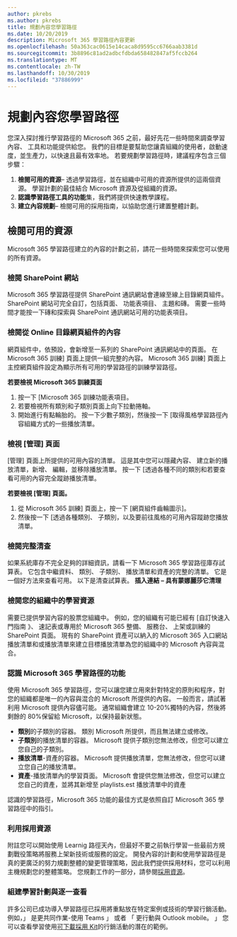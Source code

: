```yaml
---
author: pkrebs
ms.author: pkrebs
title: 規劃內容您學習路徑
ms.date: 10/20/2019
description: Microsoft 365 學習路徑內容更新
ms.openlocfilehash: 50a363cac0615e14caca8d9595cc6766aab3381d
ms.sourcegitcommit: 3b8896c81ad2adbcfdbda658482847af5fccb264
ms.translationtype: MT
ms.contentlocale: zh-TW
ms.lasthandoff: 10/30/2019
ms.locfileid: "37886999"
---
```

# <a name="plan-your-learning-pathways-content"></a>規劃內容您學習路徑
您深入探討推行學習路徑的 Microsoft 365 之前，最好先花一些時間來調查學習內容、 工具和功能提供給您。 我們的目標是要幫助您讓貴組織的使用者，啟動速度，並生產力，以快速且最有效率地。 若要規劃學習路徑時，建議程序包含三個步驟：

1. **檢閱可用的資源**– 透過學習路徑，並在組織中可用的資源所提供的這兩個資源。 學習計劃的最佳結合 Microsoft 資源及從組織的資源。
2. **認識學習路徑工具的功能**集，我們將提供快速教學課程。 
3. **建立內容規劃**– 檢閱可用的採用指南，以協助您進行建置整體計劃。

## <a name="review-the-available-resources"></a>檢閱可用的資源
Microsoft 365 學習路徑建立的內容的計劃之前，請花一些時間來探索您可以使用的所有資源。 

### <a name="review-the-sharepoint-site"></a>檢閱 SharePoint 網站
Microsoft 365 學習路徑提供 SharePoint 通訊網站會連線至線上目錄網頁組件。 SharePoint 網站可完全自訂，包括頁面、 功能表項目、 主題和磚。 需要一些時間才能按一下磚和探索與 SharePoint 通訊網站可用的功能表項目。

### <a name="review-the-content-from-the-online-catalog-with-the-web-part"></a>檢閱從 Online 目錄網頁組件的內容
網頁組件中，依預設，會新增至一系列的 SharePoint 通訊網站中的頁面。 在 Microsoft 365 訓練] 頁面上提供一組完整的內容。 Microsoft 365 訓練] 頁面上主控網頁組件設定為顯示所有可用的學習路徑的訓練學習路徑。 

**若要檢視 Microsoft 365 訓練頁面**
1. 按一下 [Microsoft 365 訓練功能表項目。 
1. 若要檢視所有類別和子類別頁面上向下拉動捲軸。
2. 開始進行有點輪胎的。 按一下少數子類別，然後按一下 [取得風格學習路徑內容組織方式的一些播放清單。 

### <a name="view-the-administration-page"></a>檢視 [管理] 頁面
[管理] 頁面上所提供的可用內容的清單。 這是其中您可以隱藏內容、 建立新的播放清單，新增、 編輯，並移除播放清單。 按一下 [透過各種不同的類別和若要查看可用的內容完全蹤跡播放清單。 

**若要檢視 [管理] 頁面。**
1. 從 Microsoft 365 訓練] 頁面上，按一下 [網頁組件齒輪圖示]。 
2. 然後按一下 [透過各種類別、 子類別，以及要前往風格的可用內容蹤跡您播放清單。 

### <a name="review-the-full-inventory"></a>檢閱完整清查
如果系統庫存不完全足夠的詳細資訊，請看一下 Microsoft 365 學習路徑庫存試算表。 它包含中繼資料、 類別、 子類別、 播放清單和資產的完整的清單。 它是一個好方法來查看可用。 以下是清查試算表。 **插入連結 – 具有蒙娜麗莎它清理**

### <a name="review-the-learning-resources-in-your-organization"></a>檢閱您的組織中的學習資源
需要已提供學習內容的股票您組織中。
例如，您的組織有可能已經有 [自訂快速入門指南 》、 速記表或專用於 Microsoft 365 整備、 服務台、 上架或訓練的 SharePoint 頁面。 現有的 SharePoint 資產可以納入的 Microsoft 365 入口網站播放清單和或播放清單來建立目標播放清單為您的組織中的 Microsoft 內容與混合。 

### <a name="get-to-know-the-capabilities-of-microsoft-365-learning-pathways"></a>認識 Microsoft 365 學習路徑的功能
使用 Microsoft 365 學習路徑，您可以讓您建立用來針對特定的原則和程序，對您的組織都是唯一的內容與混合的 Microsoft 所提供的內容。 一般而言，請試著利用 Microsoft 提供內容儘可能。 通常組織會建立 10-20%獨特的內容，然後將剩餘的 80%保留給 Microsoft，以保持最新狀態。

- **類別**的子類別的容器。 類別 Microsoft 所提供，而且無法建立或修改。
- **子類別**的播放清單的容器。 Microsoft 提供子類別您無法修改，但您可以建立您自己的子類別。 
- **播放清單**-資產的容器。 Microsoft 提供播放清單，您無法修改，但您可以建立您自己的播放清單。  
- **資產**-播放清單內的學習頁面。 Microsoft 會提供您無法修改，但您可以建立您自己的資產，並將其新增至 playlists.est 播放清單中的資產

認識的學習路徑，Microsoft 365 功能的最佳方式是依照自訂 Microsoft 365 學習路徑中的指引。 

### <a name="leverage-the-adoption-resources"></a>利用採用資源
附註您可以開始使用 Learnig 路徑天內，但最好不要之前執行學習一些最前方規劃戰役策略將服務上架新技術或服務的設定。 開發內容的計劃和使用學習路徑是真的更廣泛的努力規劃整體的變更管理策略，因此我們提供採用材料，您可以利用主機規劃您的整體策略。 您規劃工作的一部分，請參閱[採用資源](https://resources.techcommunity.microsoft.com/adoption/)。

### <a name="build-a-learning-plan-and-iterate"></a>組建學習計劃與逐一查看 
許多公司已成功導入學習路徑已採用將重點放在特定案例或技術的學習行銷活動。 例如，」 是更共同作業-使用 Teams 」 或者 「 更行動與 Outlook mobile。 」 您可以查看學習使用[可下載採用 Kit](https://resources.techcommunity.microsoft.com/adoption/)的行銷活動的潛在的範例。


 
